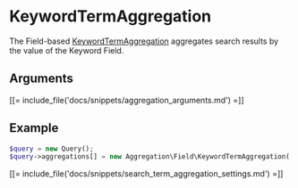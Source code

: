 # KeywordTermAggregation

The Field-based [KeywordTermAggregation](../../api/php_api/php_api_reference/classes/Ibexa-Contracts-Core-Repository-Values-Content-Query-Aggregation-Field-KeywordTermAggregation.html) aggregates search results by the value of the Keyword Field.

## Arguments

[[= include_file('docs/snippets/aggregation_arguments.md') =]]

## Example

``` php
$query = new Query();
$query->aggregations[] = new Aggregation\Field\KeywordTermAggregation('keyword', 'article', 'tags');
```

[[= include_file('docs/snippets/search_term_aggregation_settings.md') =]]
